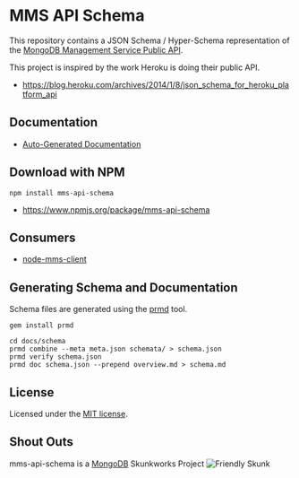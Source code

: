 # MMS API Schema

This repository contains a JSON Schema / Hyper-Schema representation of the [MongoDB Management Service Public API](http://mms.mongodb.com/help/core/api/).

This project is inspired by the work Heroku is doing their public API.
* https://blog.heroku.com/archives/2014/1/8/json_schema_for_heroku_platform_api


## Documentation

* [Auto-Generated Documentation](/docs/schema/schema.md)


## Download with NPM

`npm install mms-api-schema`

* https://www.npmjs.org/package/mms-api-schema


## Consumers

* [node-mms-client](https://github.com/leafygreen/node-mms-client)


## Generating Schema and Documentation

Schema files are generated using the [prmd](https://github.com/interagent/prmd) tool.

`gem install prmd`

```
cd docs/schema
prmd combine --meta meta.json schemata/ > schema.json
prmd verify schema.json
prmd doc schema.json --prepend overview.md > schema.md
```


## License
Licensed under the [MIT license](LICENSE-MIT "MIT License").


## Shout Outs

mms-api-schema is a [MongoDB](http://www.mongodb.com) Skunkworks Project
![Friendly Skunk](http://s12.postimg.org/fxmtcosx9/skunkworks2.jpg)

